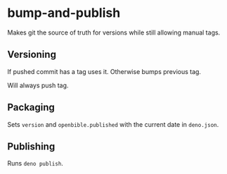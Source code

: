 # bump-and-publish

Makes git the source of truth for versions while still allowing manual tags.

## Versioning
If pushed commit has a tag uses it.
Otherwise bumps previous tag.

Will always push tag.

## Packaging
Sets `version` and `openbible.published` with the current date in `deno.json`.

## Publishing
Runs `deno publish`.
